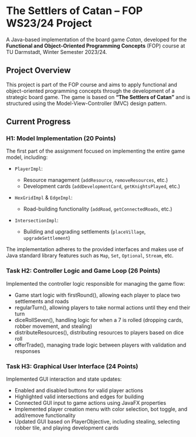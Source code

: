 # The Settlers of Catan – FOP WS23/24 Project

A Java-based implementation of the board game *Catan*, developed for the **Functional and Object-Oriented Programming Concepts** (FOP) course at TU Darmstadt, Winter Semester 2023/24.

## Project Overview

This project is part of the FOP course and aims to apply functional and object-oriented programming concepts through the development of a strategic board game. The game is based on **“The Settlers of Catan”** and is structured using the Model-View-Controller (MVC) design pattern.

## Current Progress

### H1: Model Implementation (20 Points)

The first part of the assignment focused on implementing the entire game model, including:

- `PlayerImpl`:
  - Resource management (`addResource`, `removeResources`, etc.)
  - Development cards (`addDevelopmentCard`, `getKnightsPlayed`, etc.)

- `HexGridImpl` & `EdgeImpl`:
  - Road-building functionality (`addRoad`, `getConnectedRoads`, etc.)

- `IntersectionImpl`:
  - Building and upgrading settlements (`placeVillage`, `upgradeSettlement`)

The implementation adheres to the provided interfaces and makes use of Java standard library features such as `Map`, `Set`, `Optional`, `Stream`, etc.

### Task H2: Controller Logic and Game Loop (26 Points)

Implemented the controller logic responsible for managing the game flow:

- Game start logic with firstRound(), allowing each player to place two settlements and roads
- regularTurn(), allowing players to take normal actions until they end their turn
- diceRollSeven(), handling logic for when a 7 is rolled (dropping cards, robber movement, and stealing)
- distributeResources(), distributing resources to players based on dice roll
- offerTrade(), managing trade logic between players with validation and responses

### Task H3: Graphical User Interface (24 Points)

Implemented GUI interaction and state updates:

- Enabled and disabled buttons for valid player actions
- Highlighted valid intersections and edges for building
- Connected GUI input to game actions using JavaFX properties
- Implemented player creation menu with color selection, bot toggle, and add/remove functionality
- Updated GUI based on PlayerObjective, including stealing, selecting robber tile, and playing development cards
